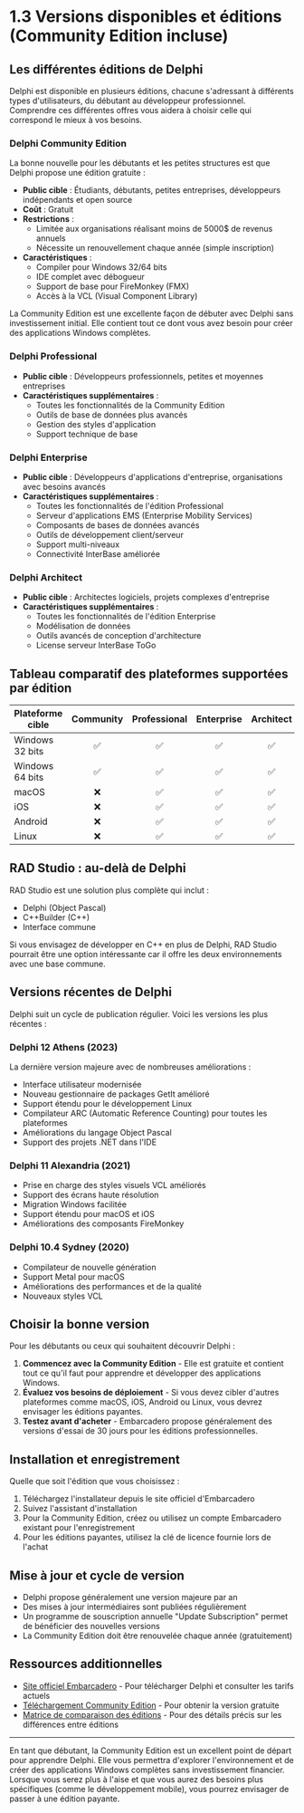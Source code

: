 # 1.3 Versions disponibles et éditions (Community Edition incluse)

## Les différentes éditions de Delphi

Delphi est disponible en plusieurs éditions, chacune s'adressant à différents types d'utilisateurs, du débutant au développeur professionnel. Comprendre ces différentes offres vous aidera à choisir celle qui correspond le mieux à vos besoins.

### Delphi Community Edition

La bonne nouvelle pour les débutants et les petites structures est que Delphi propose une édition gratuite :

- **Public cible** : Étudiants, débutants, petites entreprises, développeurs indépendants et open source
- **Coût** : Gratuit
- **Restrictions** :
  - Limitée aux organisations réalisant moins de 5000$ de revenus annuels
  - Nécessite un renouvellement chaque année (simple inscription)
- **Caractéristiques** :
  - Compiler pour Windows 32/64 bits
  - IDE complet avec débogueur
  - Support de base pour FireMonkey (FMX)
  - Accès à la VCL (Visual Component Library)

La Community Edition est une excellente façon de débuter avec Delphi sans investissement initial. Elle contient tout ce dont vous avez besoin pour créer des applications Windows complètes.

### Delphi Professional

- **Public cible** : Développeurs professionnels, petites et moyennes entreprises
- **Caractéristiques supplémentaires** :
  - Toutes les fonctionnalités de la Community Edition
  - Outils de base de données plus avancés
  - Gestion des styles d'application
  - Support technique de base

### Delphi Enterprise

- **Public cible** : Développeurs d'applications d'entreprise, organisations avec besoins avancés
- **Caractéristiques supplémentaires** :
  - Toutes les fonctionnalités de l'édition Professional
  - Serveur d'applications EMS (Enterprise Mobility Services)
  - Composants de bases de données avancés
  - Outils de développement client/serveur
  - Support multi-niveaux
  - Connectivité InterBase améliorée

### Delphi Architect

- **Public cible** : Architectes logiciels, projets complexes d'entreprise
- **Caractéristiques supplémentaires** :
  - Toutes les fonctionnalités de l'édition Enterprise
  - Modélisation de données
  - Outils avancés de conception d'architecture
  - License serveur InterBase ToGo

## Tableau comparatif des plateformes supportées par édition

| Plateforme cible          | Community | Professional | Enterprise | Architect |
|---------------------------|:---------:|:------------:|:----------:|:---------:|
| Windows 32 bits           |     ✅    |      ✅      |     ✅     |     ✅    |
| Windows 64 bits           |     ✅    |      ✅      |     ✅     |     ✅    |
| macOS                     |     ❌    |      ✅      |     ✅     |     ✅    |
| iOS                       |     ❌    |      ✅      |     ✅     |     ✅    |
| Android                   |     ❌    |      ✅      |     ✅     |     ✅    |
| Linux                     |     ❌    |      ✅      |     ✅     |     ✅    |

## RAD Studio : au-delà de Delphi

RAD Studio est une solution plus complète qui inclut :
- Delphi (Object Pascal)
- C++Builder (C++)
- Interface commune

Si vous envisagez de développer en C++ en plus de Delphi, RAD Studio pourrait être une option intéressante car il offre les deux environnements avec une base commune.

## Versions récentes de Delphi

Delphi suit un cycle de publication régulier. Voici les versions les plus récentes :

### Delphi 12 Athens (2023)

La dernière version majeure avec de nombreuses améliorations :
- Interface utilisateur modernisée
- Nouveau gestionnaire de packages GetIt amélioré
- Support étendu pour le développement Linux
- Compilateur ARC (Automatic Reference Counting) pour toutes les plateformes
- Améliorations du langage Object Pascal
- Support des projets .NET dans l'IDE

### Delphi 11 Alexandria (2021)

- Prise en charge des styles visuels VCL améliorés
- Support des écrans haute résolution
- Migration Windows facilitée
- Support étendu pour macOS et iOS
- Améliorations des composants FireMonkey

### Delphi 10.4 Sydney (2020)

- Compilateur de nouvelle génération
- Support Metal pour macOS
- Améliorations des performances et de la qualité
- Nouveaux styles VCL

## Choisir la bonne version

Pour les débutants ou ceux qui souhaitent découvrir Delphi :
1. **Commencez avec la Community Edition** - Elle est gratuite et contient tout ce qu'il faut pour apprendre et développer des applications Windows.
2. **Évaluez vos besoins de déploiement** - Si vous devez cibler d'autres plateformes comme macOS, iOS, Android ou Linux, vous devrez envisager les éditions payantes.
3. **Testez avant d'acheter** - Embarcadero propose généralement des versions d'essai de 30 jours pour les éditions professionnelles.

## Installation et enregistrement

Quelle que soit l'édition que vous choisissez :
1. Téléchargez l'installateur depuis le site officiel d'Embarcadero
2. Suivez l'assistant d'installation
3. Pour la Community Edition, créez ou utilisez un compte Embarcadero existant pour l'enregistrement
4. Pour les éditions payantes, utilisez la clé de licence fournie lors de l'achat

## Mise à jour et cycle de version

- Delphi propose généralement une version majeure par an
- Des mises à jour intermédiaires sont publiées régulièrement
- Un programme de souscription annuelle "Update Subscription" permet de bénéficier des nouvelles versions
- La Community Edition doit être renouvelée chaque année (gratuitement)

## Ressources additionnelles

- [Site officiel Embarcadero](https://www.embarcadero.com) - Pour télécharger Delphi et consulter les tarifs actuels
- [Téléchargement Community Edition](https://www.embarcadero.com/products/delphi/starter/free-download) - Pour obtenir la version gratuite
- [Matrice de comparaison des éditions](https://www.embarcadero.com/products/delphi/product-editions) - Pour des détails précis sur les différences entre éditions

---

En tant que débutant, la Community Edition est un excellent point de départ pour apprendre Delphi. Elle vous permettra d'explorer l'environnement et de créer des applications Windows complètes sans investissement financier. Lorsque vous serez plus à l'aise et que vous aurez des besoins plus spécifiques (comme le développement mobile), vous pourrez envisager de passer à une édition payante.
